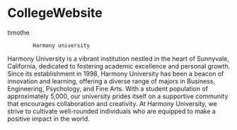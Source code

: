 # CollegeWebsite
timothe

            Harmony university

Harmony University is a vibrant institution nestled in the heart of Sunnyvale, California, dedicated to fostering academic excellence and personal growth. Since its establishment in 1998, Harmony University has been a beacon of innovation and learning, offering a diverse range of majors in Business, Engineering, Psychology, and Fine Arts. With a student population of approximately 5,000, our university prides itself on a supportive community that encourages collaboration and creativity. At Harmony University, we strive to cultivate well-rounded individuals who are equipped to make a positive impact in the world.